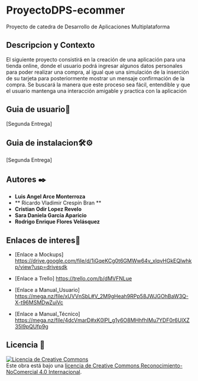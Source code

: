 # ProyectoDPS-ecommer
Proyecto de catedra de Desarrollo de Aplicaciones Multiplataforma

## Descripcion y Contexto
El siguiente proyecto consistirá en la creación de una aplicación para una tienda online, donde el usuario podrá ingresar algunos datos personales para poder realizar una compra, al igual que una simulación de la inserción de su tarjeta para posteriormente mostrar un mensaje confirmación de la compra. Se buscará la manera que este proceso sea fácil, entendible y que el usuario mantenga una interacción amigable y practica con la aplicación

## Guia de usuario👤
[Segunda Entrega]

## Guia de instalacion🛠⚙️
[Segunda Entrega]

## Autores ✒️

* **Luis Angel Arce Monterroza** 
* ** Ricardo Vladimir Crespín Bran ** 
* **Cristian Odir Lopez Revelo** 
* **Sara Daniela García Aparicio**
* **Rodrigo Enrique Flores Velásquez** 

## Enlaces de interes🔗
* [Enlace a Mockups] https://drive.google.com/file/d/1iGqeKCg0t6GMWw64v_xlqvHGkEQlwhkp/view?usp=drivesdk

* [Enlace a Trello] https://trello.com/b/dMVFNLue

* [Enlace a Manual_Usuario] https://mega.nz/file/xUVVnSbL#V_2M9gHeah9RPp58JWJGOhBaW3Q-X-t96MSMDwZuiVc

* [Enlace a Manual_Técnico] https://mega.nz/file/4dcVmarD#xK0lPI_g1y6O8MHhfhIMu7YDF0r6UlXZ35I9pQUfp9g

## Licencia 📄



<a rel="license" href="http://creativecommons.org/licenses/by-nc/4.0/"><img alt="Licencia de Creative Commons" style="border-width:0" src="https://i.creativecommons.org/l/by-nc/4.0/88x31.png" /></a><br />Este obra está bajo una <a rel="license" href="http://creativecommons.org/licenses/by-nc/4.0/">licencia de Creative Commons Reconocimiento-NoComercial 4.0 Internacional</a>.
